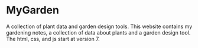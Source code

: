# MyGarden
A collection of plant data and garden design tools.
This website contains my gardening notes, a collection of data about plants and a garden design tool. The html, css, and js start at version 7.
